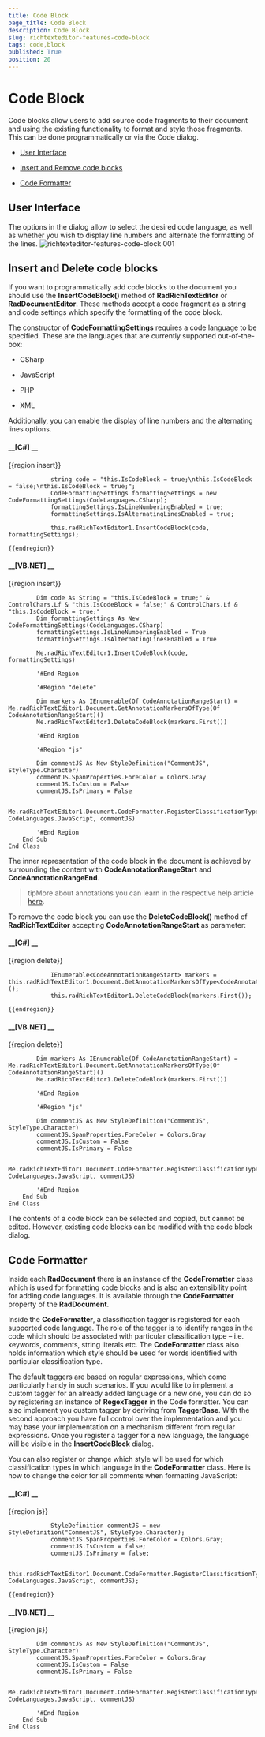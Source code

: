 ```yaml
---
title: Code Block
page_title: Code Block
description: Code Block
slug: richtexteditor-features-code-block
tags: code,block
published: True
position: 20
---
```


# Code Block



Code blocks allow users to add source code fragments to their document and using the existing functionality to format and style those fragments. This
        can be done programmatically or via the Code dialog.
      

* [User Interface](#user-interface)

* [Insert and Remove code blocks](#insert-and-delete-code-blocks)

* [Code Formatter](#code-formatter)

## User Interface

The options in the dialog allow to select the desired code language, as well as whether you wish to display line numbers and alternate the
          formatting of the lines.
        ![richtexteditor-features-code-block 001](images/richtexteditor-features-code-block001.png)

## Insert and Delete code blocks

If you want to programmatically add code blocks to the document you should use the __InsertCodeBlock()__ method
          of __RadRichTextEditor__ or __RadDocumentEditor__.  These methods accept a code fragment as
          a string and code settings which specify the formatting of the code block.
        

The constructor of __CodeFormattingSettings__ requires a code language to be specified.  These are the languages that are
          currently supported out-of-the-box:
        

* CSharp

* JavaScript

* PHP

* XML

Additionally, you can enable the display of line numbers and the alternating lines options.
        

#### __[C#] __

{{region insert}}
	            
	            string code = "this.IsCodeBlock = true;\nthis.IsCodeBlock = false;\nthis.IsCodeBlock = true;";
	            CodeFormattingSettings formattingSettings = new CodeFormattingSettings(CodeLanguages.CSharp);
	            formattingSettings.IsLineNumberingEnabled = true;
	            formattingSettings.IsAlternatingLinesEnabled = true;
	            
	            this.radRichTextEditor1.InsertCodeBlock(code, formattingSettings);
	            
	{{endregion}}



#### __[VB.NET] __

{{region insert}}
	
	        Dim code As String = "this.IsCodeBlock = true;" & ControlChars.Lf & "this.IsCodeBlock = false;" & ControlChars.Lf & "this.IsCodeBlock = true;"
	        Dim formattingSettings As New CodeFormattingSettings(CodeLanguages.CSharp)
	        formattingSettings.IsLineNumberingEnabled = True
	        formattingSettings.IsAlternatingLinesEnabled = True
	
	        Me.radRichTextEditor1.InsertCodeBlock(code, formattingSettings)
	
	        '#End Region
	
	        '#Region "delete"
	
	        Dim markers As IEnumerable(Of CodeAnnotationRangeStart) = Me.radRichTextEditor1.Document.GetAnnotationMarkersOfType(Of CodeAnnotationRangeStart)()
	        Me.radRichTextEditor1.DeleteCodeBlock(markers.First())
	
	        '#End Region
	
	        '#Region "js"
	
	        Dim commentJS As New StyleDefinition("CommentJS", StyleType.Character)
	        commentJS.SpanProperties.ForeColor = Colors.Gray
	        commentJS.IsCustom = False
	        commentJS.IsPrimary = False
	
	        Me.radRichTextEditor1.Document.CodeFormatter.RegisterClassificationType(ClassificationTypes.Comment, CodeLanguages.JavaScript, commentJS)
	
	        '#End Region
	    End Sub
	End Class



The inner representation of the code block in the document is achieved by surrounding the content with __CodeAnnotationRangeStart__
          and __CodeAnnotationRangeEnd__.
        

>tipMore about annotations you can learn in the respective help article [here](5d44f29d-2247-47e7-9498-5604add1b3c1).
          

To remove the code block you can use the __DeleteCodeBlock()__ method of
          __RadRichTextEditor__ accepting __CodeAnnotationRangeStart__ as parameter:
        

#### __[C#] __

{{region delete}}
	            
	            IEnumerable<CodeAnnotationRangeStart> markers = this.radRichTextEditor1.Document.GetAnnotationMarkersOfType<CodeAnnotationRangeStart>();
	            this.radRichTextEditor1.DeleteCodeBlock(markers.First());
	            
	{{endregion}}



#### __[VB.NET] __

{{region delete}}
	
	        Dim markers As IEnumerable(Of CodeAnnotationRangeStart) = Me.radRichTextEditor1.Document.GetAnnotationMarkersOfType(Of CodeAnnotationRangeStart)()
	        Me.radRichTextEditor1.DeleteCodeBlock(markers.First())
	
	        '#End Region
	
	        '#Region "js"
	
	        Dim commentJS As New StyleDefinition("CommentJS", StyleType.Character)
	        commentJS.SpanProperties.ForeColor = Colors.Gray
	        commentJS.IsCustom = False
	        commentJS.IsPrimary = False
	
	        Me.radRichTextEditor1.Document.CodeFormatter.RegisterClassificationType(ClassificationTypes.Comment, CodeLanguages.JavaScript, commentJS)
	
	        '#End Region
	    End Sub
	End Class



The contents of a code block can be selected and copied, but cannot be edited. However, existing code blocks can be modified with the code block dialog.
        

## Code Formatter

Inside each __RadDocument__ there is an instance of the __CodeFromatter__ class which is used for formatting
          code blocks and is also an extensibility point for adding code languages. It is available through the __CodeFormatter__ property of
          the __RadDocument__.
        

Inside the __CodeFormatter__, a classification tagger is registered for each supported code language. The role of the tagger is to
          identify ranges in the code which should be associated with particular classification type – i.e. keywords, comments, string literals etc. The
          __CodeFormatter__ class also holds information which style should be used for words identified with particular classification type.
        

The default taggers are based on regular expressions, which come particularly handy in such scenarios. If you would like to implement a custom tagger
          for an already added language or a new one, you can do so by registering an instance of __RegexTagger__ in the Code formatter.
          You can also implement you custom tagger by deriving from __TaggerBase__. With the second approach you have full control over the
          implementation and you may base your implementation on a mechanism different from regular expressions. Once you register a tagger for a new language,
          the language will be visible in the __InsertCodeBlock__ dialog.
        

You can also register or change which style will be used for which classification types in which language in the __CodeFormatter__
          class. Here is how to change the color for all comments when formatting JavaScript:
        

#### __[C#] __

{{region js}}
	            
	            StyleDefinition commentJS = new StyleDefinition("CommentJS", StyleType.Character);
	            commentJS.SpanProperties.ForeColor = Colors.Gray;
	            commentJS.IsCustom = false;
	            commentJS.IsPrimary = false;
	
	            this.radRichTextEditor1.Document.CodeFormatter.RegisterClassificationType(ClassificationTypes.Comment, CodeLanguages.JavaScript, commentJS);
	
	{{endregion}}



#### __[VB.NET] __

{{region js}}
	
	        Dim commentJS As New StyleDefinition("CommentJS", StyleType.Character)
	        commentJS.SpanProperties.ForeColor = Colors.Gray
	        commentJS.IsCustom = False
	        commentJS.IsPrimary = False
	
	        Me.radRichTextEditor1.Document.CodeFormatter.RegisterClassificationType(ClassificationTypes.Comment, CodeLanguages.JavaScript, commentJS)
	
	        '#End Region
	    End Sub
	End Class


